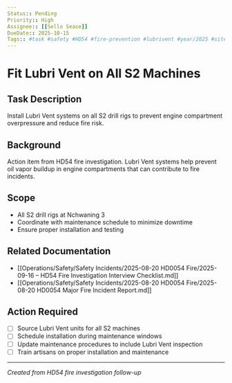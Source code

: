 ```yaml
---
Status:: Pending
Priority:: High
Assignee:: [[Sello Sease]]
DueDate:: 2025-10-15
Tags:: #task #safety #HD54 #fire-prevention #lubrivent #year/2025 #site/Nchwaning3
---
```


# Fit Lubri Vent on All S2 Machines

## Task Description
Install Lubri Vent systems on all S2 drill rigs to prevent engine compartment overpressure and reduce fire risk.

## Background
Action item from HD54 fire investigation. Lubri Vent systems help prevent oil vapor buildup in engine compartments that can contribute to fire incidents.

## Scope
- All S2 drill rigs at Nchwaning 3
- Coordinate with maintenance schedule to minimize downtime
- Ensure proper installation and testing

## Related Documentation
- [[Operations/Safety/Safety Incidents/2025-08-20 HD0054 Fire/2025-09-16 – HD54 Fire Investigation Interview Checklist.md]]
- [[Operations/Safety/Safety Incidents/2025-08-20 HD0054 Fire/2025-08-20 HD0054 Major Fire Incident Report.md]]

## Action Required
- [ ] Source Lubri Vent units for all S2 machines
- [ ] Schedule installation during maintenance windows
- [ ] Update maintenance procedures to include Lubri Vent inspection
- [ ] Train artisans on proper installation and maintenance

---
*Created from HD54 fire investigation follow-up*